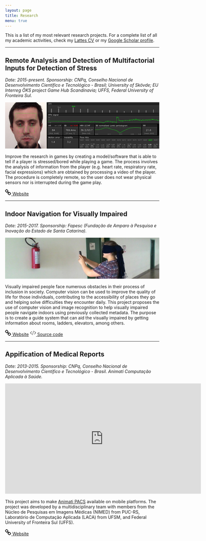 ```yaml
---
layout: page
title: Research
menu: true
---
```


This is a list of my most relevant research projects. For a complete list of all my academic activities, check my [Lattes CV](http://lattes.cnpq.br/7744662926303212) or my [Google Scholar profile](https://scholar.google.se/citations?user=GOWYhzwAAAAJ&hl=en&oi=ao).

---

<div class="item">
<h2>Remote Analysis and Detection of Multifactorial Inputs for Detection of Stress</h2>
<p class="meta"><em>Date: 2015-present. Sponsorship: CNPq, Conselho Nacional de Desenvolvimento Científico e Tecnológico - Brasil; University of Skövde; EU Interreg ÖKS project Game Hub Scandinavia; UFFS, Federal University of Fronteira Sul.</em></p>
<a href="./readmind/"><img src="/public/img/readmind-hero.jpg" title="READMINDS" /></a>
<p class="description small">
Improve the research in games by creating a model/software that is able to tell if a player is stressed/bored while playing a game. The process involves the analysis of information from the player (e.g. heart rate, respiratory rate, facial expressions) which are obtained by processing a video of the player. The procedure is completely remote, so the user does not wear physical sensors nor is interrupted during the game play.
</p>
<p class="more">
    <span class="type extra"><a href="./readmind/"><img src="/public/img/link.png" title="Website" /> Website</a></span>
</p>
</div>

---

<div class="item">
<h2>Indoor Navigation for Visually Impaired</h2>
<p class="meta"><em>Date: 2015-2017. Sponsorship: Fapesc (Fundação de Amparo à Pesquisa e Inovação do Estado de Santa Catarina).</em></p>
<a href="https://inside-project.github.io/"><img src="/public/img/inside-project-hero.jpg" title="Inside Project" /></a>

<p class="description small">
Visually impaired people face numerous obstacles in their process of inclusion in society. Computer vision can be used to improve the quality of life for those individuals, contributing to the accessibility of places they go and helping solve difficulties they encounter daily. This project proposes the use of computer vision and image recognition to help visually impaired people navigate indoors using previously collected metadata. The purpose is to create a guide system that can aid the visually impaired by getting information about rooms, ladders, elevators, among others.
</p>
<p class="more">
    <span class="type extra"><a href="https://inside-project.github.io/"><img src="/public/img/link.png" title="Website" /> Website</a></span>
    <span class="type extra"><a href="https://github.com/inside-project"><img src="/public/img/code.png" title="Source code" /> Source code</a></span>
</p>
</div>

---

<div class="item">
<h2>Appification of Medical Reports</h2>
<p class="meta"><em>Date: 2013-2015. Sponsorship: CNPq, Conselho Nacional de Desenvolvimento Científico e Tecnológico - Brasil. Animati Computação Aplicada à Saúde.</em></p>
<iframe src="https://player.vimeo.com/video/176791435" width="640" height="360" frameborder="0" webkitallowfullscreen mozallowfullscreen allowfullscreen></iframe>

<p class="description small">
This project aims to make <a href="https://animati.com.br">Animati PACS</a> available on mobile platforms. The project was developed by a multidisciplinary team with members from the Núcleo de Pesquisas em Imagens Médicas (NIMED) from PUC-RS, Laboratório de Computação Aplicada (LACA) from UFSM, and Federal University of Fronteira Sul (UFFS).
</p>

<p class="more">
    <span class="type extra"><a href="https://animati.com.br/"><img src="/public/img/link.png" title="Website" /> Website</a></span>
</p>
</div>
